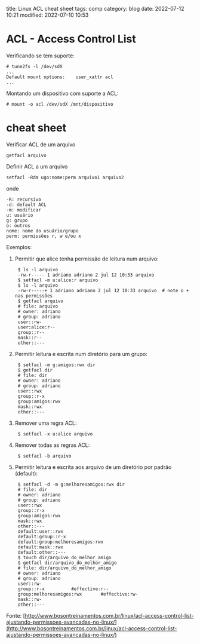 title: Linux ACL cheat sheet
tags: comp
category: blog
date: 2022-07-12 10:21
modified: 2022-07-10 10:53

# ACL - Access Control List

Verificando se tem suporte:

    # tune2fs -l /dev/sdX
    ...
    Default mount options:    user_xattr acl
    ...

Montando um dispositivo com suporte a ACL:

    # mount -o acl /dev/sdX /mnt/dispositivo

# cheat sheet

Verificar ACL de um arquivo

    getfacl arquivo

Definir ACL a um arquivo

    setfacl -Rdm ugo:nome:perm arquivo1 arquivo2

onde

    -R: recursivo
    -d: default ACL
    -m: modificar
    u: usuário
    g: grupo
    o: outros
    nome: nome do usuário/grupo
    perm: permissões r, w e/ou x

Exemplos:

1. Permitir que alice tenha permissão de leitura num arquivo:

        $ ls -l arquivo
        -rw-r----- 1 adriano adriano 2 jul 12 10:33 arquivo
        $ setfacl -m u:alice:r arquivo
        $ ls -l arquivo 
        -rw-r-----+ 1 adriano adriano 2 jul 12 10:33 arquivo  # note o + nas permissões
        $ getfacl arquivo
        # file: arquivo
        # owner: adriano
        # group: adriano
        user::rw-
        user:alice:r--
        group::r--
        mask::r--
        other::---

2. Permitir leitura e escrita num diretório para um grupo:

        $ setfacl -m g:amigos:rwx dir
        $ getfacl dir
        # file: dir
        # owner: adriano
        # group: adriano
        user::rwx
        group::r-x
        group:amigos:rwx
        mask::rwx
        other::---

3. Remover uma regra ACL:

        $ setfacl -x u:alice arquivo

4. Remover todas as regras ACL:

        $ setfacl -b arquivo

5. Permitir leitura e escrita aos arquivo de um diretório por padrão (default):

        $ setfacl -d -m g:melhoresamigos:rwx dir
        # file: dir
        # owner: adriano
        # group: adriano
        user::rwx
        group::r-x
        group:amigos:rwx
        mask::rwx
        other::---
        default:user::rwx
        default:group::r-x
        default:group:melhoresamigos:rwx
        default:mask::rwx
        default:other::---
        $ touch dir/arquivo_do_melhor_amigo
        $ getfacl dir/arquivo_do_melhor_amigo
        # file: dir/arquivo_do_melhor_amigo
        # owner: adriano
        # group: adriano
        user::rw-
        group::r-x          #effective:r--
        group:melhoresamigos:rwx       #effective:rw-
        mask::rw-
        other::---

Fonte:
[http://www.bosontreinamentos.com.br/linux/acl-access-control-list-ajustando-permissoes-avancadas-no-linux/](http://www.bosontreinamentos.com.br/linux/acl-access-control-list-ajustando-permissoes-avancadas-no-linux/)
